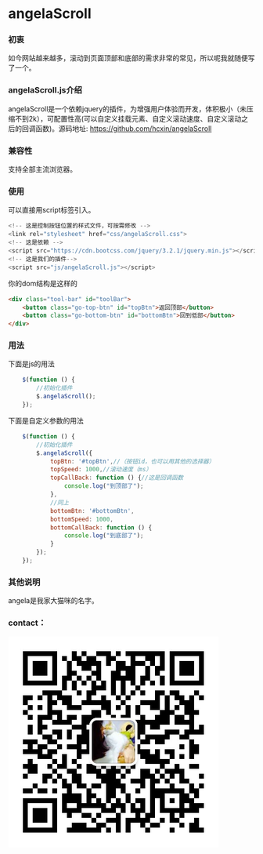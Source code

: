 # angelaScroll
### 初衷

如今网站越来越多，滚动到页面顶部和底部的需求非常的常见，所以呢我就随便写了一个。

### angelaScroll.js介绍
angelaScroll是一个依赖jquery的插件，为增强用户体验而开发，体积极小（未压缩不到2k），可配置性高(可以自定义挂载元素、自定义滚动速度、自定义滚动之后的回调函数)。源码地址: https://github.com/hcxin/angelaScroll

### 兼容性
支持全部主流浏览器。


### 使用
可以直接用script标签引入。

```javascript
<!-- 这是控制按钮位置的样式文件，可按需修改 -->
<link rel="stylesheet" href="css/angelaScroll.css">
<!-- 这是依赖 -->
<script src="https://cdn.bootcss.com/jquery/3.2.1/jquery.min.js"></script>
<!-- 这是我们的插件-->
<script src="js/angelaScroll.js"></script>
```

你的dom结构是这样的

```html
<div class="tool-bar" id="toolBar">
    <button class="go-top-btn" id="topBtn">返回顶部</button>
    <button class="go-bottom-btn" id="bottomBtn">回到低部</button>
</div>
```

### 用法
下面是js的用法

```javascript
    $(function () {
        //初始化插件
        $.angelaScroll();
    });
```

下面是自定义参数的用法

```javascript
    $(function () {
        //初始化插件
        $.angelaScroll({
            topBtn: '#topBtn',//（按钮id，也可以用其他的选择器）
            topSpeed: 1000,//滚动速度（ms）
            topCallBack: function () {//这是回调函数
                console.log("到顶部了");
            },
            //同上
            bottomBtn: '#bottomBtn',
            bottomSpeed: 1000,
            bottomCallBack: function () {
                console.log("到底部了");
            }
        });
    });
```

### 其他说明
angela是我家大猫咪的名字。

###  contact：
![image](https://github.com/hcxin/baiyuSearch/blob/master/images/wx.jpg)
